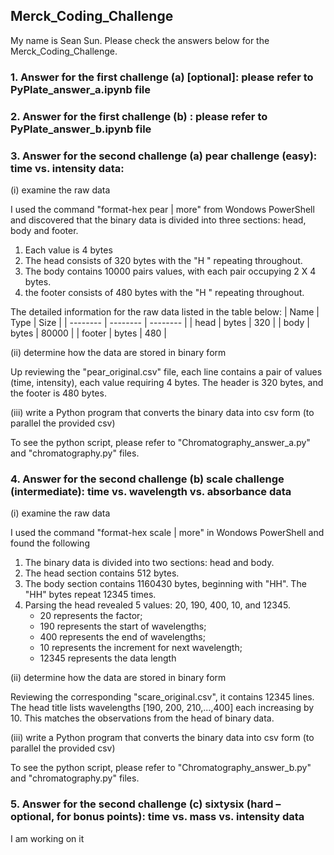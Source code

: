## Merck_Coding_Challenge
My name is Sean Sun. Please check the answers below for the Merck_Coding_Challenge.
### 1. Answer for the first challenge (a) [optional]: please refer to PyPlate_answer_a.ipynb file
### 2. Answer for the first challenge (b) : please refer to PyPlate_answer_b.ipynb file
### 3. Answer for the second challenge (a) pear challenge (easy): time vs. intensity data:
(i) examine the raw data

I used the command "format-hex pear | more" from Wondows PowerShell and discovered that the binary data is divided into three sections: head, body and footer.
1. Each value is 4 bytes
2. The head consists of 320 bytes with the "H   " repeating throughout.
3. The body contains 10000 pairs values, with each pair occupying 2 X 4 bytes.
4. the footer consists of 480 bytes with the "H   " repeating throughout.

The detailed information for the raw data listed in the table below:
| Name     | Type     | Size     |
| -------- | -------- | -------- |
| head     | bytes    | 320      |
| body     | bytes    | 80000    |
| footer   | bytes    | 480      | 

(ii) determine how the data are stored in binary form

Up reviewing the "pear_original.csv" file, each line contains a pair of values (time, intensity), each value requiring 4 bytes. The header is 320 bytes, and the footer is 480 bytes.

(iii) write a Python program that converts the binary data into csv form (to parallel the provided csv)

To see the python script, please refer to "Chromatography_answer_a.py" and "chromatography.py" files.
### 4. Answer for the second challenge (b) scale challenge (intermediate): time vs. wavelength vs. absorbance data
(i) examine the raw data

I used the command "format-hex scale | more" in Wondows PowerShell and found the following
1. The binary data is divided into two sections: head and body.
2. The head section contains 512 bytes.
3. The body section contains 1160430 bytes, beginning with "HH". The "HH" bytes repeat 12345 times.
4. Parsing the head revealed 5 values: 20, 190, 400, 10, and 12345.
   * 20 represents the factor;
   * 190 represents the start of wavelengths;
   * 400 represents the end of wavelengths;
   * 10 represents the increment for next wavelength;
   * 12345 represents the data length
   
(ii) determine how the data are stored in binary form

Reviewing the corresponding "scare_original.csv", it contains 12345 lines. The head title lists wavelengths [190, 200, 210,...,400] each increasing by 10. This matches the observations from the head of binary data.

(iii) write a Python program that converts the binary data into csv form (to parallel the provided csv)

To see the python script, please refer to "Chromatography_answer_b.py" and "chromatography.py" files.
### 5. Answer for the second challenge (c) sixtysix (hard – optional, for bonus points): time vs. mass vs. intensity data
I am working on it

